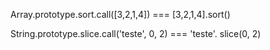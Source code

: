 Array.prototype.sort.call([3,2,1,4]) === [3,2,1,4].sort()


String.prototype.slice.call('teste', 0, 2) === 'teste'. slice(0, 2)